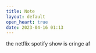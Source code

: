 ```yaml
---
title: Note
layout: default
open_heart: true
date: 2023-04-16 01:13
---
```


the netflix spotify show is cringe af
